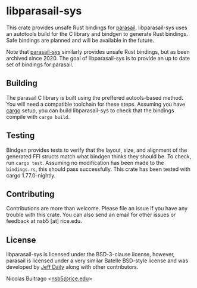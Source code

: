# libparasail-sys

This crate provides unsafe Rust bindings for [parasail](https://github.com/jeffdaily/parasail).
libparasail-sys uses an autotools build for the C library and bindgen to generate Rust bindings. Safe bindings are planned and will be available in the future.

Note that [parasail-sys](https://github.com/anp/parasail-sys) similarly provides unsafe Rust bindings, but as been archived since 2020.
The goal of libparasail-sys is to provide an up to date set of bindings for parasail.

## Building

The parasail C library is built using the preffered autools-based method. You will need a compatible toolchain for these steps.
Assuming you have [cargo](https://doc.rust-lang.org/stable/cargo/) setup, you can build libparasail-sys to check that the bindings compile with `cargo build`.

## Testing

Bindgen provides tests to verify that the layout, size, and alignment of the generated FFI structs match what bindgen thinks they should be.
To check, run `cargo test`. Assuming no modification has been made to the `bindings.rs`, this should pass successfully. This crate has been
tested with cargo 1.77.0-nightly.

## Contributing

Contributions are more than welcome. Please file an issue if you have any trouble with this crate. You can also send an email for
other issues or feedback at nsb5 [at] rice.edu.

## License

libparasail-sys is licensed under the BSD-3-clause license, however, parasail is licensed under a very similar Batelle BSD-style license and was developed by [Jeff Daily](https://github.com/jeffdaily) along with other contributors.

Nicolas Buitrago \<nsb5@rice.edu\>

